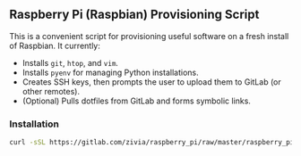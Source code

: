 ## Raspberry Pi (Raspbian) Provisioning Script
This is a convenient script for provisioning useful software on a fresh install of Raspbian. It currently:
- Installs ```git```, ```htop```, and ```vim```.
- Installs ```pyenv``` for managing Python installations.
- Creates SSH keys, then prompts the user to upload them to GitLab (or other remotes).
- (Optional) Pulls dotfiles from GitLab and forms symbolic links.

### Installation
```bash
curl -sSL https://gitlab.com/zivia/raspberry_pi/raw/master/raspberry_pi.sh | bash
```